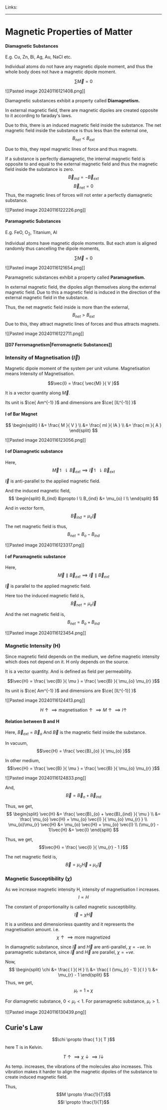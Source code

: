 Links: 
___
# Magnetic Properties of Matter
#### Diamagnetic Substances
E.g. Cu, Zn, Bi, Ag, Au, NaCl etc.

Individual atoms do not have any magnetic dipole moment, and thus the whole body does not have a magnetic dipole moment. 

$$\sum \vec{M} = 0$$

![[Pasted image 20240116121408.png]]

Diamagnetic substances exhibit a property called **Diamagnetism.**

In external magnetic field, there are magnetic dipoles are created opposite to it according to  faraday's laws. 

Due to this, there is an induced magnetic field inside the substance. The net magnetic field inside the substance is thus less than the external one,
$$B_{net} < B_{ext}$$

Due to this, they repel magnetic lines of force and thus magnets.

If a substance is perfectly diamagnetic, the internal magnetic field is opposite to and equal to the external magnetic field and thus the magnetic field inside the substance is zero. 
$$\vec{B}_{ind} = - \vec{B}_{ext}$$
$$\vec{B}_{net} = 0$$
Thus, the magnetic lines of forces will not enter a perfectly diamagnetic substance.

![[Pasted image 20240116122226.png]]

#### Paramagnetic Substances
E.g. FeO, O$_{2}$, Titanium, Al

Individual atoms have magnetic dipole moments. But each atom is aligned randomly thus cancelling the dipole moments,

$$\sum \vec{M} = 0$$

![[Pasted image 20240116121654.png]]


Paramagnetic substances exhibit a property called **Paramagnetism.**

In external magnetic field, the dipoles align themselves along the external magnetic field. Due to this a magnetic field is induced in the direction of the external magnetic field in the substance. 

Thus, the net magnetic field inside is more than the external,
$$B_{net} > B_{ext}$$
Due to this, they attract magnetic lines of forces and thus attracts magnets.

![[Pasted image 20240116122711.png]]

#### [[07 Ferromagnetism|Ferromagnetic Substances]]

### Intensity of Magnetisation $(\vec{I})$
Magnetic dipole moment of the system per unit volume. 
Magnetisation means Intensity of Magnetisation.

$$\vec{I} = \frac{ \vec{M} }{ V }$$

It is a vector quantity along $\vec{M}$.

Its unit is $\ce{ Am^{-1} }$ and dimensions are $\ce{ [IL^{-1}] }$

#### I of Bar Magnet 
$$
\begin{split}
I &= \frac{ M }{ V } \\
&= \frac{ ml }{ lA } \\
&= \frac{ m }{ A }
\end{split}
$$

![[Pasted image 20240116123056.png]]


#### I of Diamagnetic substance 
Here,
$$\vec{M} \upharpoonleft \! \downharpoonright \vec{B}_{ext} \implies \vec{I} \upharpoonleft \! \downharpoonright \vec{B}_{ext}$$

$\vec{I}$ is anti-parallel to the applied magnetic field. 

And the induced magnetic field,
$$
\begin{split}
B_{ind} &\propto I \\
B_{ind} &= \mu_{o} I \\
\end{split}
$$

And in vector form,
$$\vec{B}_{ind} = \mu_{o} \vec{I}$$

The net magnetic field is thus,
$$B_{net} = B_{o} - B_{ind}$$


![[Pasted image 20240116123317.png]]

#### I of Paramagnetic substance 
Here, 
$$\vec{M} \parallel \vec{B}_{ext} \implies \vec{I} \parallel \vec{B}_{ext}$$

$\vec{I}$ is parallel to the applied magnetic field. 

Here too the induced magnetic field is,
$$\vec{B}_{net} = \mu_{o} \vec{I}$$

And the net magnetic field is,
$$B_{net} = B_{o} + B_{ind}$$

![[Pasted image 20240116123454.png]]

### Magnetic Intensity (H)
Since magnetic field depends on the medium, we define magnetic intensity which does not depend on it. H only depends on the source.

It is a vector quantity. And is defined as field per permeability. 

$$\vec{H} = \frac{ \vec{B} }{ \mu } = \frac{ \vec{B} }{ \mu_{o} \mu_{r} }$$

Its unit is $\ce{ Am^{-1} }$ and dimensions are $\ce{ [IL^{-1}] }$

![[Pasted image 20240116124413.png]]

$$H \uparrow \implies \text{magnetisation} \uparrow \implies M \uparrow \implies I \uparrow$$

#### Relation between B and H
Here, $\vec{B}_{ext} = \vec{B}_{o}$
And $\vec{B}$ is the magnetic field inside the substance. 

In vacuum,
$$\vec{H} = \frac{ \vec{B}_{o} }{ \mu_{o} }$$

In other medium, 
$$\vec{H} = \frac{ \vec{B} }{ \mu } = \frac{ \vec{B} }{ \mu_{o} \mu_{r} }$$

![[Pasted image 20240116124833.png]]


And, 
$$\vec{B} = \vec{B}_{o} + \vec{B}_{ind}$$

Thus, we get,
$$
\begin{split}
\vec{H} &= \frac{ \vec{B}_{o} + \vec{B}_{ind} }{ \mu } \\
&= \frac{ \mu_{o} \vec{H} + \mu_{o} \vec{I} }{ \mu_{o} \mu_{r} } \\
\mu_{o}\mu_{r} \vec{H} &= \mu_{o} \vec{H} + \mu_{o} \vec{I} \\
(\mu_{r} - 1)\vec{H} &= \vec{I} 
\end{split} 
$$

Thus, we get,
$$\vec{H} = \frac{ \vec{I} }{ \mu_{r} - 1 }$$


The net magnetic field is,
$$\vec{B} = \mu_{o} \vec{H} + \mu_{o} \vec{I}$$

### Magnetic Susceptibility $(\chi)$
As we increase magnetic intensity H, intensity of magnetisation I increases. 
$$I \propto H$$

The constant of proportionality is called magnetic susceptibility.
$$\vec{I} = \chi \vec{H}$$

It is a unitless and dimensionless quantity and it represents the magnetisation amount. 
i.e.
$$\chi \uparrow \implies \text{more magnetized}$$

In diamagnetic substance, since $\vec{I}$ and $\vec{H}$ are anti-parallel, $\chi = -ve$.
In paramagnetic substance, since $\vec{I}$ and $\vec{H}$ are parallel, $\chi = +ve$.

Now, 
$$
\begin{split}
\chi &= \frac{ I }{ H } \\
&= \frac{ I (\mu_{r} - 1) }{ I } \\
&= \mu_{r} - 1
\end{split}
$$
Thus,  we get,
$$\mu_{r} = 1 + \chi$$

For diamagnetic substance, $0 < \mu_{r} < 1$.
For paramagnetic substance, $\mu_{r} > 1$.

![[Pasted image 20240116130439.png]]

## Curie's Law
$$\chi \propto \frac{ 1 }{ T }$$
here T is in Kelvin.

$$T\uparrow \implies \chi \downarrow \implies I \downarrow$$

As temp. increases, the vibrations of the molecules also increases. This vibration makes it harder to align the magnetic dipoles of the substance to create induced magnetic field. 

Thus,
$$M \propto \frac{1}{T}$$
$$I \propto \frac{1}{T}$$




